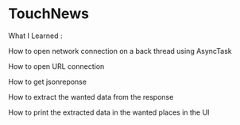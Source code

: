 # TouchNews 

What I Learned :

How to open network connection on a back thread using AsyncTask

How to open URL connection

How to get jsonreponse

How to extract the wanted data from the response

How to print the extracted data in the wanted places in the UI
